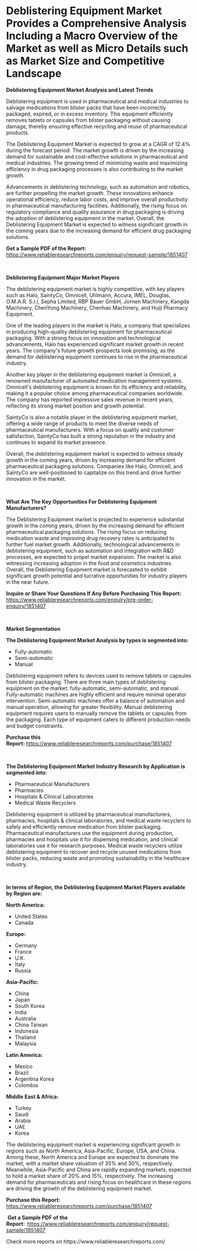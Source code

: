 <p><h1>Deblistering Equipment Market Provides a Comprehensive Analysis Including a Macro Overview of the Market as well as Micro Details such as Market Size and Competitive Landscape</h1></p><p><strong>Deblistering Equipment Market Analysis and Latest Trends</strong></p>
<p><p>Deblistering equipment is used in pharmaceutical and medical industries to salvage medications from blister packs that have been incorrectly packaged, expired, or in excess inventory. This equipment efficiently removes tablets or capsules from blister packaging without causing damage, thereby ensuring effective recycling and reuse of pharmaceutical products.</p><p>The Deblistering Equipment Market is expected to grow at a CAGR of 12.4% during the forecast period. The market growth is driven by the increasing demand for sustainable and cost-effective solutions in pharmaceutical and medical industries. The growing trend of minimizing waste and maximizing efficiency in drug packaging processes is also contributing to the market growth.</p><p>Advancements in deblistering technology, such as automation and robotics, are further propelling the market growth. These innovations enhance operational efficiency, reduce labor costs, and improve overall productivity in pharmaceutical manufacturing facilities. Additionally, the rising focus on regulatory compliance and quality assurance in drug packaging is driving the adoption of deblistering equipment in the market. Overall, the Deblistering Equipment Market is expected to witness significant growth in the coming years due to the increasing demand for efficient drug packaging solutions.</p></p>
<p><strong>Get a Sample PDF of the Report:&nbsp;</strong> <a href="https://www.reliableresearchreports.com/enquiry/request-sample/1851407">https://www.reliableresearchreports.com/enquiry/request-sample/1851407</a></p>
<p>&nbsp;</p>
<p><strong>Deblistering Equipment Major Market Players</strong></p>
<p><p>The deblistering equipment market is highly competitive, with key players such as Halo, SaintyCo, Omnicell, Uhlmann, Accura, IMEL, Douglas, O.M.A.R. S.r.l, Sepha Limited, RBP Bauer GmbH, Jornen Machinery, Kangda Machinery, ChenYong Machinery, Chenhao Machinery, and Huiji Pharmacy Equipment.</p><p>One of the leading players in the market is Halo, a company that specializes in producing high-quality deblistering equipment for pharmaceutical packaging. With a strong focus on innovation and technological advancements, Halo has experienced significant market growth in recent years. The company's future growth prospects look promising, as the demand for deblistering equipment continues to rise in the pharmaceutical industry.</p><p>Another key player in the deblistering equipment market is Omnicell, a renowned manufacturer of automated medication management systems. Omnicell's deblistering equipment is known for its efficiency and reliability, making it a popular choice among pharmaceutical companies worldwide. The company has reported impressive sales revenue in recent years, reflecting its strong market position and growth potential.</p><p>SaintyCo is also a notable player in the deblistering equipment market, offering a wide range of products to meet the diverse needs of pharmaceutical manufacturers. With a focus on quality and customer satisfaction, SaintyCo has built a strong reputation in the industry and continues to expand its market presence.</p><p>Overall, the deblistering equipment market is expected to witness steady growth in the coming years, driven by increasing demand for efficient pharmaceutical packaging solutions. Companies like Halo, Omnicell, and SaintyCo are well-positioned to capitalize on this trend and drive further innovation in the market.</p></p>
<p>&nbsp;</p>
<p><strong>What Are The Key Opportunities For Deblistering Equipment Manufacturers?</strong></p>
<p><p>The Deblistering Equipment market is projected to experience substantial growth in the coming years, driven by the increasing demand for efficient pharmaceutical packaging solutions. The rising focus on reducing medication waste and improving drug recovery rates is anticipated to further fuel market growth. Additionally, technological advancements in deblistering equipment, such as automation and integration with R&D processes, are expected to propel market expansion. The market is also witnessing increasing adoption in the food and cosmetics industries. Overall, the Deblistering Equipment market is forecasted to exhibit significant growth potential and lucrative opportunities for industry players in the near future.</p></p>
<p><strong>Inquire or Share Your Questions If Any Before Purchasing This Report:</strong> <a href="https://www.reliableresearchreports.com/enquiry/pre-order-enquiry/1851407">https://www.reliableresearchreports.com/enquiry/pre-order-enquiry/1851407</a></p>
<p>&nbsp;</p>
<p><strong>Market Segmentation</strong></p>
<p><strong>The Deblistering Equipment Market Analysis by types is segmented into:</strong></p>
<p><ul><li>Fully-automatic</li><li>Semi-automatic</li><li>Manual</li></ul></p>
<p><p>Deblistering equipment refers to devices used to remove tablets or capsules from blister packaging. There are three main types of deblistering equipment on the market: fully-automatic, semi-automatic, and manual. Fully-automatic machines are highly efficient and require minimal operator intervention. Semi-automatic machines offer a balance of automation and manual operation, allowing for greater flexibility. Manual deblistering equipment requires users to manually remove the tablets or capsules from the packaging. Each type of equipment caters to different production needs and budget constraints.</p></p>
<p><strong>Purchase this Report:&nbsp;</strong><a href="https://www.reliableresearchreports.com/purchase/1851407">https://www.reliableresearchreports.com/purchase/1851407</a></p>
<p>&nbsp;</p>
<p><strong>The Deblistering Equipment Market Industry Research by Application is segmented into:</strong></p>
<p><ul><li>Pharmaceutical Manufacturers</li><li>Pharmacies</li><li>Hospitals & Clinical Laboratories</li><li>Medical Waste Recyclers</li></ul></p>
<p><p>Deblistering equipment is utilized by pharmaceutical manufacturers, pharmacies, hospitals & clinical laboratories, and medical waste recyclers to safely and efficiently remove medication from blister packaging. Pharmaceutical manufacturers use the equipment during production, pharmacies and hospitals use it for dispensing medication, and clinical laboratories use it for research purposes. Medical waste recyclers utilize deblistering equipment to recover and recycle unused medications from blister packs, reducing waste and promoting sustainability in the healthcare industry.</p></p>
<p>&nbsp;</p>
<p><strong>In terms of Region, the Deblistering Equipment Market Players available by Region are:</strong></p>
<p>
    <p> <strong> North America: </strong>
        <ul>
            <li>United States</li>
            <li>Canada</li>
        </ul>
        </p> 
    <p> <strong> Europe: </strong>
        <ul>
            <li>Germany</li>
            <li>France</li>
            <li>U.K.</li>
            <li>Italy</li>
            <li>Russia</li>
        </ul>
        </p> 
    <p> <strong> Asia-Pacific: </strong>
        <ul>
            <li>China</li>
            <li>Japan</li>
            <li>South Korea</li>
            <li>India</li>
            <li>Australia</li>
            <li>China Taiwan</li>
            <li>Indonesia</li>
            <li>Thailand</li>
            <li>Malaysia</li>
        </ul>
        </p> 
    <p> <strong> Latin America: </strong>
        <ul>
            <li>Mexico</li>
            <li>Brazil</li>
            <li>Argentina Korea</li>
            <li>Colombia</li>
        </ul>
        </p> 
    <p> <strong> Middle East & Africa: </strong>
        <ul>
            <li>Turkey</li>
            <li>Saudi</li>
            <li>Arabia</li>
            <li>UAE</li>
            <li>Korea</li>
        </ul>
    </p>
    </p>
<p><p>The deblistering equipment market is experiencing significant growth in regions such as North America, Asia-Pacific, Europe, USA, and China. Among these, North America and Europe are expected to dominate the market, with a market share valuation of 35% and 30%, respectively. Meanwhile, Asia-Pacific and China are rapidly expanding markets, expected to hold a market share of 20% and 15%, respectively. The increasing demand for pharmaceuticals and rising focus on healthcare in these regions are driving the growth of the deblistering equipment market.</p></p>
<p><strong>Purchase this Report: </strong><a href="https://www.reliableresearchreports.com/purchase/1851407">https://www.reliableresearchreports.com/purchase/1851407</a></p>
<p>&nbsp;<strong>Get a Sample PDF of the Report:&nbsp;&nbsp;</strong><a href="https://www.reliableresearchreports.com/enquiry/request-sample/1851407">https://www.reliableresearchreports.com/enquiry/request-sample/1851407</a></p>
<p><strong></strong></p>
<p>Check more reports on https://www.reliableresearchreports.com/</p>